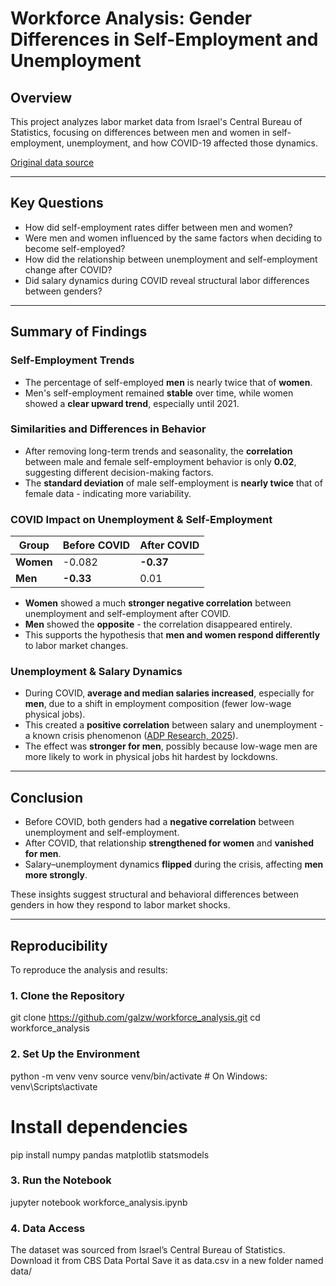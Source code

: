 # Workforce Analysis: Gender Differences in Self-Employment and Unemployment

##  Overview

This project analyzes labor market data from Israel's Central Bureau of Statistics, focusing on differences between men and women in self-employment, unemployment, and how COVID-19 affected those dynamics.

 [Original data source](https://www.cbs.gov.il/he/Statistics/Pages/%D7%9E%D7%97%D7%95%D7%9C%D7%9C%D7%99%D7%9D/%D7%9E%D7%97%D7%95%D7%9C%D7%9C-%D7%A1%D7%93%D7%A8%D7%95%D7%AA.aspxn)

---

##  Key Questions

- How did self-employment rates differ between men and women?
- Were men and women influenced by the same factors when deciding to become self-employed?
- How did the relationship between unemployment and self-employment change after COVID?
- Did salary dynamics during COVID reveal structural labor differences between genders?

---

##  Summary of Findings

###  Self-Employment Trends

- The percentage of self-employed **men** is nearly twice that of **women**.
- Men's self-employment remained **stable** over time, while women showed a **clear upward trend**, especially until 2021.

###  Similarities and Differences in Behavior

- After removing long-term trends and seasonality, the **correlation** between male and female self-employment behavior is only **0.02**, suggesting different decision-making factors.
- The **standard deviation** of male self-employment is **nearly twice** that of female data - indicating more variability.

###  COVID Impact on Unemployment & Self-Employment

| Group | Before COVID | After COVID |
|-------|--------------|-------------|
| **Women** | -0.082       | **-0.37**       |
| **Men**   | **-0.33**       | 0.01          |

- **Women** showed a much **stronger negative correlation** between unemployment and self-employment after COVID.
- **Men** showed the **opposite** - the correlation disappeared entirely.
- This supports the hypothesis that **men and women respond differently** to labor market changes.

###  Unemployment & Salary Dynamics

- During COVID, **average and median salaries increased**, especially for **men**, due to a shift in employment composition (fewer low-wage physical jobs).
- This created a **positive correlation** between salary and unemployment - a known crisis phenomenon ([ADP Research, 2025](https://www.adpresearch.com/wp-content/uploads/2025/07/TaW_2025_Issue2-2025.pdf)).
- The effect was **stronger for men**, possibly because low-wage men are more likely to work in physical jobs hit hardest by lockdowns.

---

##  Conclusion

- Before COVID, both genders had a **negative correlation** between unemployment and self-employment.
- After COVID, that relationship **strengthened for women** and **vanished for men**.
- Salary–unemployment dynamics **flipped** during the crisis, affecting **men more strongly**.

These insights suggest structural and behavioral differences between genders in how they respond to labor market shocks.

---

##  Reproducibility

To reproduce the analysis and results:


### 1. Clone the Repository


git clone https://github.com/galzw/workforce_analysis.git
cd workforce_analysis

### 2. Set Up the Environment


python -m venv venv
source venv/bin/activate  # On Windows: venv\Scripts\activate

# Install dependencies
pip install numpy pandas matplotlib statsmodels

### 3. Run the Notebook
jupyter notebook workforce_analysis.ipynb

### 4. Data Access
The dataset was sourced from Israel’s Central Bureau of Statistics.
 Download it from CBS Data Portal
 Save it as data.csv in a new folder named data/

```bash
